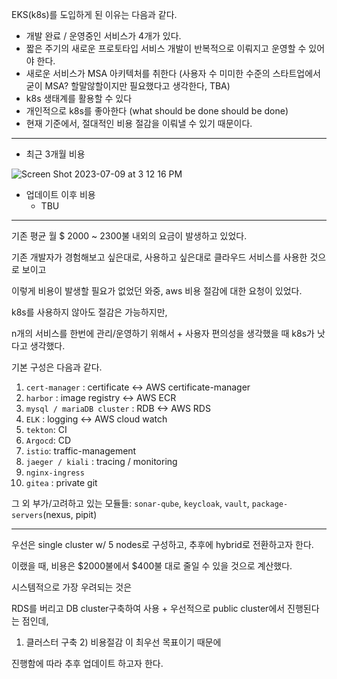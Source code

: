 EKS(k8s)를 도입하게 된 이유는 다음과 같다.

- 개발 완료 / 운영중인 서비스가 4개가 있다.
- 짧은 주기의 새로운 프로토타입 서비스 개발이 반복적으로 이뤄지고 운영할 수 있어야 한다.
- 새로운 서비스가 MSA 아키텍처를 취한다
  (사용자 수 미미한 수준의 스타트업에서 굳이 MSA? 할말않할이지만 필요했다고 생각한다, TBA)
- k8s 생태계를 활용할 수 있다
- 개인적으로 k8s를 좋아한다 (what should be done should be done)
- 현재 기준에서, 절대적인 비용 절감을 이뤄낼 수 있기 때문이다.

------

- 최근 3개월 비용

![Screen Shot 2023-07-09 at 3 12 16 PM](https://github.com/S-hayeon/archive/assets/25574165/9ee4dda1-a9e5-4081-95d6-62deea66a7e3)

- 업데이트 이후 비용
  - TBU

------

기존 평균 월 $ 2000 ~ 2300불 내외의 요금이 발생하고 있었다.



기존 개발자가 경험해보고 싶은대로, 사용하고 싶은대로 클라우드 서비스를 사용한 것으로 보이고



이렇게 비용이 발생할 필요가 없었던 와중, aws 비용 절감에 대한 요청이 있었다.



k8s를 사용하지 않아도 절감은 가능하지만,



n개의 서비스를 한번에 관리/운영하기 위해서 + 사용자 편의성을 생각했을 때 k8s가 낫다고 생각했다.



기본 구성은 다음과 같다.

1. `cert-manager` : certificate <-> AWS certificate-manager
2. `harbor` : image registry <-> AWS ECR
3. `mysql / mariaDB cluster` : RDB <-> AWS RDS
4. `ELK` : logging <-> AWS cloud watch
5. `tekton`: CI
6. `Argocd`: CD
7. `istio`: traffic-management
8. `jaeger / kiali` : tracing / monitoring
9. `nginx-ingress`
10. `gitea` : private git

그 외 부가/고려하고 있는 모듈들: `sonar-qube`, `keycloak`, `vault`, `package-servers`(nexus, pipit)

------

우선은 single cluster w/ 5 nodes로 구성하고, 추후에 hybrid로 전환하고자 한다.



이랬을 때, 비용은 $2000불에서 $400불 대로 줄일 수 있을 것으로 계산했다.



시스템적으로 가장 우려되는 것은 



RDS를 버리고 DB cluster구축하여 사용 + 우선적으로 public cluster에서 진행된다는 점인데,



1) 클러스터 구축 2) 비용절감 이 최우선 목표이기 때문에



진행함에 따라 추후 업데이트 하고자 한다.
